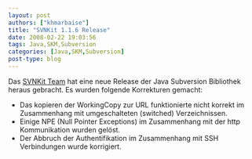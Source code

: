 ```yaml
---
layout: post
authors: ["khmarbaise"]
title: "SVNKit 1.1.6 Release"
date: 2008-02-22 19:03:56
tags: Java,SKM,Subversion
categories: [Java,SKM,Subversion]
post-type: blog
---
```

Das [SVNKit Team](http://www.svnkit.com "SVNKit Team") hat eine neue Release der Java Subversion Bibliothek heraus gebracht. 
Es wurden folgende Korrekturen gemacht:
+ Das kopieren der WorkingCopy zur URL funktionierte nicht korrekt im Zusammenhang mit umgeschalteten (switched) Verzeichnissen.
+ Einige NPE (Null Pointer Exceptions) im Zusammenhang mit der http Kommunikation wurden gelöst.
+ Der Abbruch der Authentifikation im Zusammenhang mit SSH Verbindungen wurde korrigiert.

